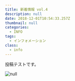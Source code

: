 ```yaml
---
title: 新着情報 vol.4
description: null
date: 2018-12-01T10:54:33.257Z
thumbnail: null
categories:
  - INFO
tags:
  - インフォメーション
class:
  - info
---
```

投稿テストです。

![null](/images/uploads/tokiwa01.jpg)



